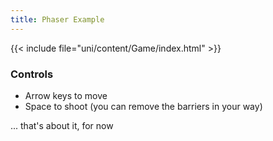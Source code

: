 ```yaml
---
title: Phaser Example
---
```


{{< include file="uni/content/Game/index.html" >}}

### Controls
- Arrow keys to move
- Space to shoot (you can remove the barriers in your way)

... that's about it, for now